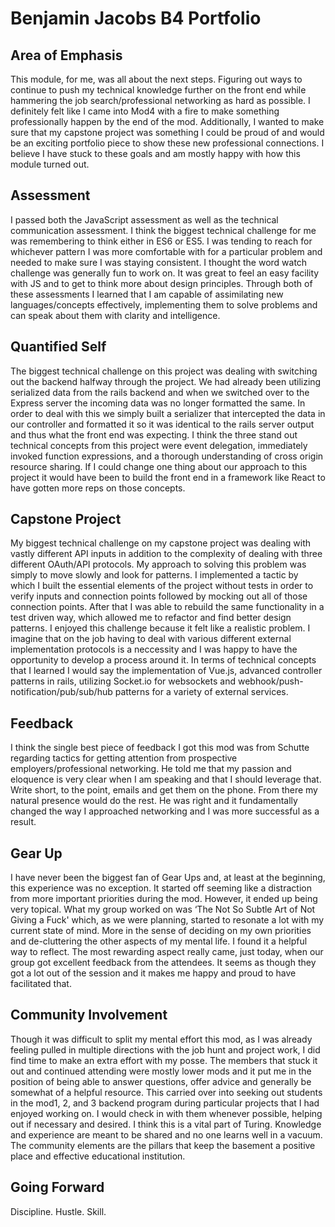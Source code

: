 # Benjamin Jacobs B4 Portfolio

## Area of Emphasis

This module, for me, was all about the next steps. Figuring out ways to continue to push my technical knowledge further on the front end while hammering the job search/professional networking as hard as possible. I definitely felt like I came into Mod4 with a fire to make something professionally happen by the end of the mod. Additionally, I wanted to make sure that my capstone project was something I could be proud of and would be an exciting portfolio piece to show these new professional connections. I believe I have stuck to these goals and am mostly happy with how this module turned out.

## Assessment

I passed both the JavaScript assessment as well as the technical communication assessment. I think the biggest technical challenge for me was remembering to think either in ES6 or ES5. I was tending to reach for whichever pattern I was more comfortable with for a particular problem and needed to make sure I was staying consistent. I thought the word watch challenge was generally fun to work on. It was great to feel an easy facility with JS and to get to think more about design principles. Through both of these assessments I learned that I am capable of assimilating new languages/concepts effectively, implementing them to solve problems and can speak about them with clarity and intelligence.

## Quantified Self

The biggest technical challenge on this project was dealing with switching out the backend halfway through the project. We had already been utilizing serialized data from the rails backend and when we switched over to the Express server the incoming data was no longer formatted the same. In order to deal with this we simply built a serializer that intercepted the data in our controller and formatted it so it was identical to the rails server output and thus what the front end was expecting. I think the three stand out technical concepts from this project were event delegation, immediately invoked function expressions, and a thorough understanding of cross origin resource sharing. If I could change one thing about our approach to this project it would have been to build the front end in a framework like React to have gotten more reps on those concepts.

## Capstone Project

My biggest technical challenge on my capstone project was dealing with vastly different API inputs in addition to the complexity of dealing with three different OAuth/API protocols. My approach to solving this problem was simply to move slowly and look for patterns. I implemented a tactic by which I built the essential elements of the project without tests in order to verify inputs and connection points followed by mocking out all of those connection points. After that I was able to rebuild the same functionality in a test driven way, which allowed me to refactor and find better design patterns. I enjoyed this challenge because it felt like a realistic problem. I imagine that on the job having to deal with various different external implementation protocols is a neccessity and I was happy to have the opportunity to develop a process around it. In terms of technical concepts that I learned I would say the implementation of Vue.js, advanced controller patterns in rails, utilizing Socket.io for websockets and webhook/push-notification/pub/sub/hub patterns for a variety of external services.

## Feedback

I think the single best piece of feedback I got this mod was from Schutte regarding tactics for getting attention from prospective employers/professional networking. He told me that my passion and eloquence is very clear when I am speaking and that I should leverage that. Write short, to the point, emails and get them on the phone. From there my natural presence would do the rest. He was right and it fundamentally changed the way I approached networking and I was more successful as a result.

## Gear Up

I have never been the biggest fan of Gear Ups and, at least at the beginning, this experience was no exception. It started off seeming like a distraction from more important priorities during the mod. However, it ended up being very topical. What my group worked on was ‘The Not So Subtle Art of Not Giving a Fuck' which, as we were planning, started to resonate a lot with my current state of mind. More in the sense of deciding on my own priorities and de-cluttering the other aspects of my mental life. I found it a helpful way to reflect. The most rewarding aspect really came, just today, when our group got excellent feedback from the attendees. It seems as though they got a lot out of the session and it makes me happy and proud to have facilitated that.

## Community Involvement

Though it was difficult to split my mental effort this mod, as I was already feeling pulled in multiple directions with the job hunt and project work, I did find time to make an extra effort with my posse. The members that stuck it out and continued attending were mostly lower mods and it put me in the position of being able to answer questions, offer advice and generally be somewhat of a helpful resource. This carried over into seeking out students in the mod1, 2, and 3 backend program during particular projects that I had enjoyed working on. I would check in with them whenever possible, helping out if necessary and desired. I think this is a vital part of Turing. Knowledge and experience are meant to be shared and no one learns well in a vacuum. The community elements are the pillars that keep the basement a positive place and effective educational institution.

## Going Forward

Discipline. Hustle. Skill.